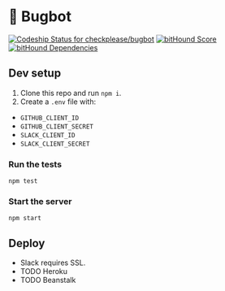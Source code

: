 # :honeybee: Bugbot

[ ![Codeship Status for checkplease/bugbot](https://codeship.com/projects/3e348ef0-70ae-0133-f5d8-5affb4b3755d/status?branch=master)](https://codeship.com/projects/116609) [![bitHound Score](https://www.bithound.io/projects/badges/704cfb30-8f5a-11e5-9325-0dfe10710dc4/score.svg)](https://www.bithound.io/github/checkplease/bugbot) [![bitHound Dependencies](https://www.bithound.io/projects/badges/704cfb30-8f5a-11e5-9325-0dfe10710dc4/dependencies.svg)](https://www.bithound.io/github/checkplease/bugbot/master/dependencies/npm)

## Dev setup

1. Clone this repo and run `npm i`.
2. Create a `.env` file with:
  - `GITHUB_CLIENT_ID`
  - `GITHUB_CLIENT_SECRET`
  - `SLACK_CLIENT_ID`
  - `SLACK_CLIENT_SECRET`

### Run the tests

    npm test

### Start the server

    npm start

## Deploy

- Slack requires SSL.
- TODO Heroku
- TODO Beanstalk
